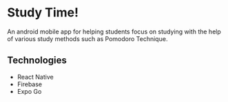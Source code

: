 # Study Time!
An android mobile app for helping students focus on studying with the help of various study methods such as Pomodoro Technique.
## Technologies
 - React Native
 - Firebase
 - Expo Go
